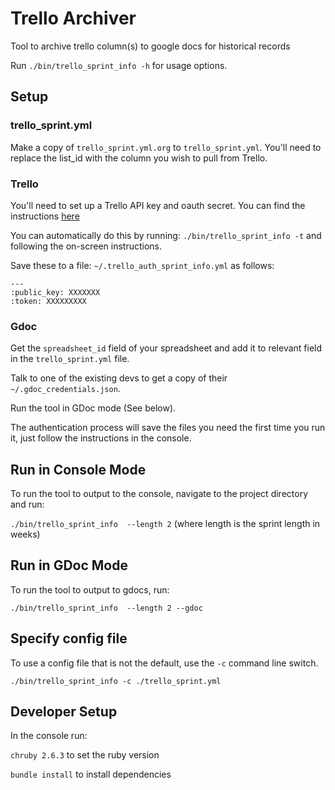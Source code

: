 # Trello Archiver

Tool to archive trello column(s) to google docs for historical records

Run `./bin/trello_sprint_info -h` for usage options.

## Setup

### trello_sprint.yml

Make a copy of `trello_sprint.yml.org` to `trello_sprint.yml`. You'll need to replace the list_id with the column you wish to pull from Trello.

### Trello

You'll need to set up a Trello API key and oauth secret. You can find the instructions [here](https://trello.com/app-key)

You can automatically do this by running: `./bin/trello_sprint_info -t` and following the on-screen instructions.

Save these to a file: `~/.trello_auth_sprint_info.yml` as follows:

```
---
:public_key: XXXXXXX
:token: XXXXXXXXX
```

### Gdoc

Get the `spreadsheet_id` field of your spreadsheet and add it to relevant field in the `trello_sprint.yml` file.

Talk to one of the existing devs to get a copy of their `~/.gdoc_credentials.json`.

Run the tool in GDoc mode (See below).

The authentication process will save the files you need the first time you run it, just follow the instructions in the console.

## Run in Console Mode

To run the tool to output to the console, navigate to the project directory and run:

`./bin/trello_sprint_info  --length 2` (where length is the sprint length in weeks)

## Run in GDoc Mode

To run the tool to output to gdocs, run:

`./bin/trello_sprint_info  --length 2 --gdoc`

## Specify config file

To use a config file that is not the default, use the `-c` command line switch.

`./bin/trello_sprint_info -c ./trello_sprint.yml`

## Developer Setup

In the console run:

`chruby 2.6.3` to set the ruby version

`bundle install` to install dependencies
